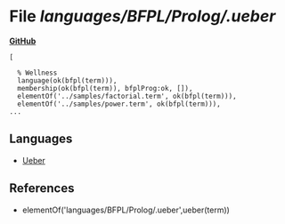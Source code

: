# File _languages/BFPL/Prolog/.ueber_
**[GitHub](https://github.com/softlang/yas/blob/master/languages/BFPL/Prolog/.ueber)**
```
[

  % Wellness
  language(ok(bfpl(term))),
  membership(ok(bfpl(term)), bfplProg:ok, []),
  elementOf('../samples/factorial.term', ok(bfpl(term))),
  elementOf('../samples/power.term', ok(bfpl(term))),
...
```

## Languages
* [Ueber](../languages/Ueber.md)

## References
* elementOf('languages/BFPL/Prolog/.ueber',ueber(term))
